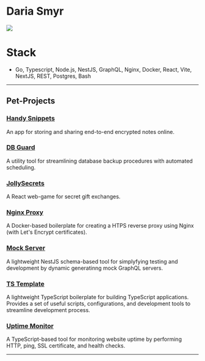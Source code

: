 # Daria Smyr
![](https://www.codewars.com/users/Daria%20Smyr/badges/large)

# Stack
- Go, Typescript, Node.js, NestJS, GraphQL, Nginx, Docker, React, Vite, NextJS, REST, Postgres, Bash
---

## Pet-Projects

### <a href="https://handy.uxna.me" target="_new">Handy Snippets</a>
An app for storing and sharing end-to-end encrypted notes online. 

### <a href="https://github.com/dariasmyr/db-guard" target="_new">DB Guard</a>
A utility tool for streamlining database backup procedures with automated scheduling.

### <a href="https://jollysecrets.uxna.me" target="_new">JollySecrets</a>
A React web-game for secret gift exchanges.

### <a href="https://github.com/dariasmyr/nginx-proxy" target="_new">Nginx Proxy</a>
A Docker-based boilerplate for creating a HTPS reverse proxy using Nginx (with Let's Encrypt certificates).

### <a href="https://github.com/dariasmyr/mock-server" target="_new">Mock Server</a>
A lightweight NestJS schema-based tool for simplyfying testing and development by dynamic generatinng mock GraphQL servers. 

### <a href="https://github.com/dariasmyr/ts-template" target="_new">TS Template</a>
A lightweight TypeScript boilerplate for building TypeScript applications. Provides a set of useful scripts, configurations, and development tools to streamline development process.

### <a href="https://github.com/dariasmyr/uptime-monitor" target="_new">Uptime Monitor</a>
A TypeScript-based tool for monitoring website uptime by performing HTTP, ping, SSL certificate, and health checks. 

---
